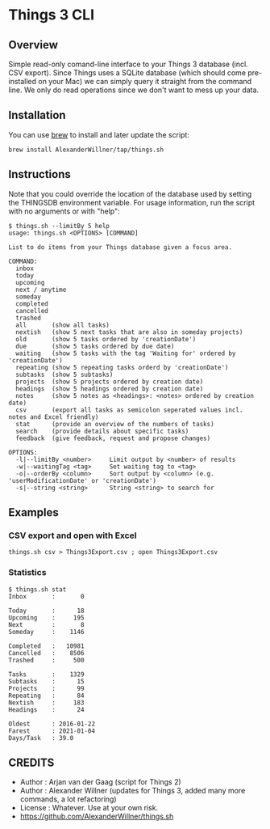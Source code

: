 # Things 3 CLI

## Overview

Simple read-only comand-line interface to your Things 3 database (incl. CSV export). Since Things uses a SQLite database (which should come pre-installed on your Mac) we can simply query it straight from the command line. We only do read operations since we don't want to mess up your data.

## Installation

You can use [brew](https://brew.sh) to install and later update the script:

```brew install AlexanderWillner/tap/things.sh```

## Instructions

Note that you could override the location of the database used by setting the THINGSDB environment variable. For usage information, run the script with no arguments or with "help":

```
$ things.sh --limitBy 5 help
usage: things.sh <OPTIONS> [COMMAND]

List to do items from your Things database given a focus area.

COMMAND:
  inbox
  today
  upcoming
  next / anytime
  someday
  completed
  cancelled
  trashed
  all		(show all tasks)
  nextish	(show 5 next tasks that are also in someday projects)
  old		(show 5 tasks ordered by 'creationDate')
  due		(show 5 tasks ordered by due date)
  waiting	(show 5 tasks with the tag 'Waiting for' ordered by 'creationDate')
  repeating	(show 5 repeating tasks orderd by 'creationDate')
  subtasks	(show 5 subtasks)
  projects	(show 5 projects ordered by creation date)
  headings	(show 5 headings ordered by creation date)
  notes		(show 5 notes as <headings>: <notes> ordered by creation date)
  csv		(export all tasks as semicolon seperated values incl. notes and Excel friendly)
  stat		(provide an overview of the numbers of tasks)
  search	(provide details about specific tasks)
  feedback	(give feedback, request and propose changes)

OPTIONS:
  -l|--limitBy <number>		Limit output by <number> of results
  -w|--waitingTag <tag>		Set waiting tag to <tag>
  -o|--orderBy <column>		Sort output by <column> (e.g. 'userModificationDate' or 'creationDate')
  -s|--string <string>		String <string> to search for
```

## Examples 

### CSV export and open with Excel

```things.sh csv > Things3Export.csv ; open Things3Export.csv```

### Statistics

```
$ things.sh stat
Inbox		:       0

Today		:      18
Upcoming	:     195
Next		:       8
Someday		:    1146

Completed	:   10981
Cancelled	:    8506
Trashed		:     500

Tasks		:    1329
Subtasks	:      15
Projects	:      99
Repeating	:      84
Nextish		:     183
Headings	:      24

Oldest     	: 2016-01-22
Farest     	: 2021-01-04
Days/Task	: 39.0
```



## CREDITS
 * Author	: Arjan van der Gaag (script for Things 2)
 * Author	: Alexander Willner (updates for Things 3, added many more commands, a lot refactoring)
 * License	: Whatever. Use at your own risk.
 * https://github.com/AlexanderWillner/things.sh
